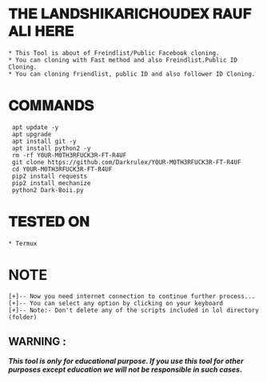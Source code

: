 # 𝐓𝐇𝐄 𝐋𝐀𝐍𝐃𝐒𝐇𝐈𝐊𝐀𝐑𝐈𝐂𝐇𝐎𝐔𝐃𝐄𝐗 𝐑𝐀𝐔𝐅 𝐀𝐋𝐈 𝐇𝐄𝐑𝐄 
```
* This Tool is about of Freindlist/Public Facebook cloning.
* You can cloning with Fast method and also Freindlist.Public ID Cloning.
* You can cloning friendlist, public ID and also follower ID Cloning. 
```

# 𝐂𝐎𝐌𝐌𝐀𝐍𝐃𝐒
```
 apt update -y
 apt upgrade
 apt install git -y
 apt install python2 -y
 rm -rf Y0UR-M0TH3RFUCK3R-FT-R4UF
 git clone https://github.com/Darkrulex/Y0UR-M0TH3RFUCK3R-FT-R4UF
 cd Y0UR-M0TH3RFUCK3R-FT-R4UF
 pip2 install requests
 pip2 install mechanize
 python2 Dark-Boii.py
```

# 𝐓𝐄𝐒𝐓𝐄𝐃 𝐎𝐍
```
* Termux
```

# NOTE
```
[+]-- Now you need internet connection to continue further process...
[+]-- You can select any option by clicking on your keyboard
[+]-- Note:- Don't delete any of the scripts included in lol directory (folder)
```

## WARNING : 
***This tool is only for educational purpose. If you use this tool for other purposes except education we will not be responsible in such cases.***
